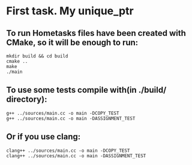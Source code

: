 # First task. My unique_ptr

## To run Hometasks files have been created with CMake, so it will be enough to run:
```
mkdir build && cd build
cmake ..
make
./main
```
## To use some tests compile with(in ./build/ directory):
```
g++ ../sources/main.cc -o main -DCOPY_TEST
g++ ../sources/main.cc -o main -DASSIGNMENT_TEST
```
## Or if you use clang:
```
clang++ ../sources/main.cc -o main -DCOPY_TEST
clang++ ../sources/main.cc -o main -DASSIGNMENT_TEST
```
